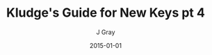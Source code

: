 ---
title: 'Kludge''s Guide for New Keys pt 4'
alt: 'Mysteries of the Arcana'
date: '2015-01-01'
author: 'J Gray'
artist: 'Keira'
chapter: 'None'
filler: false
---